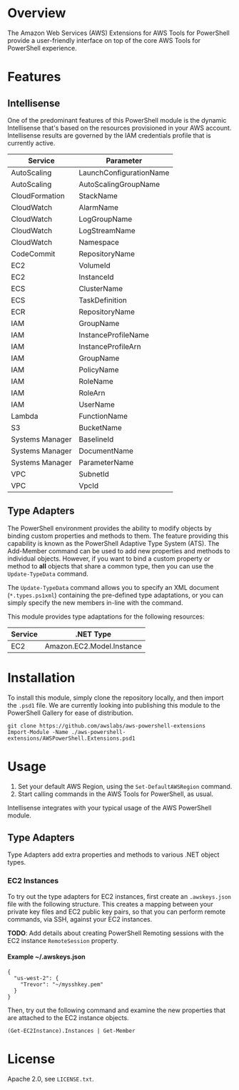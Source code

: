 # Overview

The Amazon Web Services (AWS) Extensions for AWS Tools for PowerShell provide a user-friendly interface on top of the core AWS Tools for PowerShell experience.

# Features

## Intellisense

One of the predominant features of this PowerShell module is the dynamic Intellisense
that's based on the resources provisioned in your AWS account. Intellisense results
are governed by the IAM credentials profile that is currently active.

| Service           | Parameter               |
|-------------------|-------------------------|
| AutoScaling       | LaunchConfigurationName |
| AutoScaling       | AutoScalingGroupName    |
| CloudFormation    | StackName               |
| CloudWatch        | AlarmName               |
| CloudWatch        | LogGroupName            |
| CloudWatch        | LogStreamName           |
| CloudWatch        | Namespace               |
| CodeCommit        | RepositoryName          |
| EC2               | VolumeId                |
| EC2               | InstanceId              |
| ECS               | ClusterName             |
| ECS               | TaskDefinition          |
| ECR               | RepositoryName          |
| IAM               | GroupName               |
| IAM               | InstanceProfileName     |
| IAM               | InstanceProfileArn      |
| IAM               | GroupName               |
| IAM               | PolicyName              |
| IAM               | RoleName                |
| IAM               | RoleArn                 |
| IAM               | UserName                |
| Lambda            | FunctionName            |
| S3                | BucketName              |
| Systems Manager   | BaselineId              |
| Systems Manager   | DocumentName            |
| Systems Manager   | ParameterName           |
| VPC               | SubnetId                |
| VPC               | VpcId                   |

## Type Adapters

The PowerShell environment provides the ability to modify objects by binding custom properties and methods to them.
The feature providing this capability is known as the PowerShell Adaptive Type System (ATS). The Add-Member command can be used to add new properties and methods
to individual objects. However, if you want to bind a custom property or method to **all** objects that share a common type, then you can use the `Update-TypeData` command.

The `Update-TypeData` command allows you to specify an XML document (`*.types.ps1xml`) containing the pre-defined type adaptations,
or you can simply specify the new members in-line with the command.

This module provides type adaptations for the following resources:

| Service | .NET Type |
|-|-|
| EC2 | Amazon.EC2.Model.Instance |

# Installation

To install this module, simply clone the repository locally, and then import the `.psd1` file.
We are currently looking into publishing this module to the PowerShell Gallery for ease of distribution.

```
git clone https://github.com/awslabs/aws-powershell-extensions
Import-Module -Name ./aws-powershell-extensions/AWSPowerShell.Extensions.psd1
```

# Usage

1. Set your default AWS Region, using the `Set-DefaultAWSRegion` command.
2. Start calling commands in the AWS Tools for PowerShell, as usual.

Intellisense integrates with your typical usage of the AWS PowerShell module.

## Type Adapters

Type Adapters add extra properties and methods to various .NET object types.

### EC2 Instances

To try out the type adapters for EC2 instances, first create an `.awskeys.json` file with the following structure. This creates a mapping between your private key files and EC2 public key pairs, so that you can perform remote commands, via SSH, against your EC2 instances.

**TODO**: Add details about creating PowerShell Remoting sessions with the EC2 instance `RemoteSession` property.

#### Example ~/.awskeys.json
```
{
  "us-west-2": {
    "Trevor": "~/mysshkey.pem"
  }
}
```

Then, try out the following command and examine the new properties that are attached to the EC2 instance objects.

```
(Get-EC2Instance).Instances | Get-Member
```

# License

Apache 2.0, see `LICENSE.txt`.
